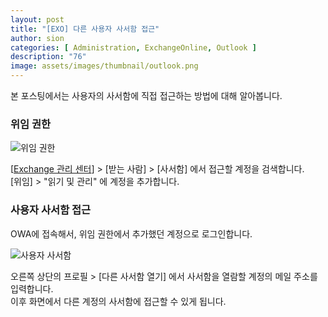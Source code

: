 ```yaml
---
layout: post
title: "[EXO] 다른 사용자 사서함 접근"
author: sion
categories: [ Administration, ExchangeOnline, Outlook ]
description: "76"
image: assets/images/thumbnail/outlook.png
---
```


본 포스팅에서는 사용자의 사서함에 직접 접근하는 방법에 대해 알아봅니다.  


### 위임 권한

<img src="{{site.baseurl}}/assets/images/76/1.png" title="위임 권한">

[[Exchange 관리 센터][1]] > [받는 사람] > [사서함] 에서 접근할 계정을 검색합니다.  
[위임] > "읽기 및 관리" 에 계정을 추가합니다.  

### 사용자 사서함 접근

OWA에 접속해서, 위임 권한에서 추가했던 계정으로 로그인합니다.  

<img src="{{site.baseurl}}/assets/images/76/2.png" title="사용자 사서함">

오른쪽 상단의 프로필 > [다른 사서함 열기] 에서 사서함을 열람할 계정의 메일 주소를 입력합니다.  
이후 화면에서 다른 계정의 사서함에 접근할 수 있게 됩니다.  

[1]: https://admin.cloud.microsoft/exchange#/homepage

